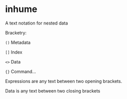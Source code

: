 # inhume
A text notation for nested data 

Bracketry:

`()`  Metadata

`[]`  Index

`<>`  Data

`{}`  Command...

Expressions are any text between two opening brackets.

Data is any text between two closing brackets
